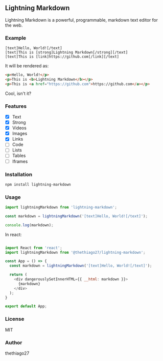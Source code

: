 ## Lightning Markdown

Lightning Markdown is a powerful, programmable, markdown text editor for the web.

### Example

```text
[text]Hello, World![/text]
[text]This is [strong]Lightning Markdown[/strong][/text] 
[text]This is [link]https://github.com[/link][/text] 
```
It will be rendered as:

```html
<p>Hello, World!</p>
<p>This is <b>Lightning Markdown</b></p>
<p>This is <a href="https://github.com">https://github.com</a></p>
```

Cool, isn't it?

### Features

- [x] Text
- [x] Strong
- [x] Videos
- [x] Images
- [x] Links
- [ ] Code
- [ ] Lists
- [ ] Tables
- [ ] Iframes

### Installation

```bash
npm install lightning-markdown
``` 

### Usage

```javascript
import lightningMarkdown from 'lightning-markdown';

const markdown = lightningMarkdown('[text]Hello, World![/text]');

console.log(markdown);
```

In react:

```javascript

import React from 'react';
import lightningMarkdown from '@thethiago27/lightning-markdown';

const App = () => {
  const markdown = lightningMarkdown('[text]Hello, World![/text]');

  return (
    <div dangerouslySetInnerHTML={{ __html: markdown }}>
      {markdown}
    </div>
  );
}

export default App;
```

### License

MIT

### Author
thethiago27
